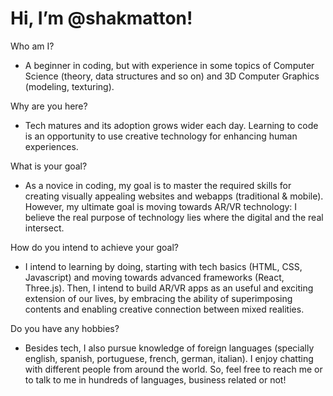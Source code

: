 <h1>Hi, I’m @shakmatton!</h1>

Who am I?

- A beginner in coding, but with experience in some topics of Computer Science (theory, data structures and so on) and 3D Computer Graphics (modeling, texturing).

Why are you here?

- Tech matures and its adoption grows wider each day. Learning to code is an opportunity to use creative technology for enhancing human experiences.

What is your goal?

- As a novice in coding, my goal is to master the required skills for creating visually appealing websites and webapps (traditional & mobile). However, my ultimate goal is moving towards AR/VR technology: I believe the real purpose of technology lies where the digital and the real intersect.

How do you intend to achieve your goal?

- I intend to learning by doing, starting with tech basics (HTML, CSS, Javascript) and moving towards advanced frameworks (React, Three.js). Then, I intend to build AR/VR apps as an useful and exciting extension of our lives, by embracing the ability of superimposing contents and enabling creative connection between mixed realities.

Do you have any hobbies?

- Besides tech, I also pursue knowledge of foreign languages (specially english, spanish, portuguese, french, german, italian). I enjoy chatting with different people from around the world. So, feel free to reach me or to talk to me in hundreds of languages, business related or not!

<!---
shakmatton/shakmatton is a ✨ special ✨ repository because its `README.md` (this file) appears on your GitHub profile.
You can click the Preview link to take a look at your changes.
--->
